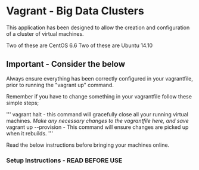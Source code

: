 # Vagrant - Big Data Clusters
This application has been designed to allow the creation and configuration of a cluster of virtual machines.

Two of these are CentOS 6.6
Two of these are Ubuntu 14.10

## Important - Consider the below
Always ensure everything has been correctly configured in your vagrantfile, prior to running the "vagrant up" command.

Remember if you have to change something in your vagrantfile follow these simple steps;

'''
vagrant halt - this command will gracefully close all your running virtual machines.
*Make any necessary changes to the vagrantfile here, and save*
vagrant up --provision - This command will ensure changes are picked up when it rebuilds.
'''

Read the below instructions before bringing your machines online.

### Setup Instructions - READ BEFORE USE

